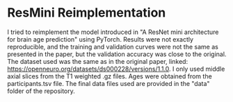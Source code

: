 # ResMini Reimplementation
I tried to reimplement the model introduced in "A ResNet mini architecture for brain age prediction" using PyTorch. Results were not exactly reproducible, and the training and validation curves were not the same as presented in the paper, but the validation accuracy was close to the original.
The dataset used was the same as in the original paper, linked: https://openneuro.org/datasets/ds000228/versions/1.1.0. I only used middle axial slices from the T1 weighted .gz files. Ages were obtained from the participants.tsv file. The final data files used are provided in the "data" folder of the repository.
